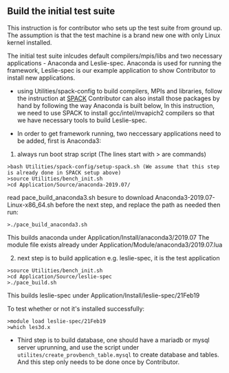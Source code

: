 ## Build the initial test suite

This instruction is for contributor who sets up the test suite from ground up. The assumption is that the test machine
is a brand new one with only Linux kernel installed. 

The initial test suite inlcudes default compilers/mpis/libs and two necessary applications - Anaconda and Leslie-spec.
Anaconda is used for running the framework, Leslie-spec is our example application to show Contributor to install 
new applications. 

* using Utilities/spack-config to build compilers, MPIs
and libraries, follow the instruction at [SPACK](Utilities/spack-config/README.md)
Contributor can also install those packages by hand by following the way Anaconda is built below, 
In this instruction, we need to use SPACK to install gcc/intel/mvapich2 compilers so that we have necessary tools
to build Leslie-spec. 

* In order to get framework running, two neccessary applications need to be added,
first is Anaconda3:

1. always run boot strap script (The lines start with > are commands)
```
>bash Utilities/spack-config/setup-spack.sh (We assume that this step is already done in SPACK setup above)
>source Utilities/bench_init.sh
>cd Application/Source/anaconda-2019.07/
```
read pace_build_anaconda3.sh
besure to download Anaconda3-2019.07-Linux-x86_64.sh before the next step, and replace the path as needed
then run:
```
>./pace_build_anaconda3.sh
```
This builds anaconda under Application/Install/anaconda3/2019.07
The module file exists already under Application/Module/anaconda3/2019.07.lua

2. next step is to build application e.g. leslie-spec, it is the test application
```
>source Utilities/bench_init.sh
>cd Application/Source/leslie-spec
>./pace_build.sh
```
This builds leslie-spec under Application/Install/leslie-spec/21Feb19

To test whether or not it's installed successfully:
```
>module load leslie-spec/21Feb19
>which les3d.x
```

* Third step is to build database, one should have a mariadb or mysql server uprunning, and use
the script under `utilites/create_provbench_table.mysql` to create database and tables. And this step only 
needs to be done once by Contributor. 
